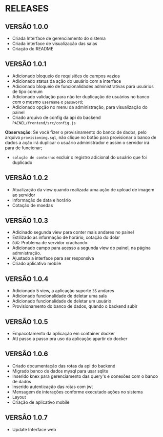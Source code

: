 # RELEASES

## VERSÃO 1.0.0

* Criada Interface de gerenciamento do sistema
* Criada interface de visualização das salas
* Criação do README

## VERSÃO 1.0.1

* Adicionado bloqueio de requisiões de campos vazios
* Adicionado status da ação do usuário com a interface
* Adicionado bloqueio de funcionalidades administrativas para usuários de tipo comum
* Adicionado validação para não ter duplicação de usuários no banco com o mesmo `username` e `password`;
* Adicionado opção no menu da administração, para visualização do painel
* Criado arquivo de config da api do backend `PAINEL/frontend/src/config.js`
 
**Observação**: Se você fizer o provisinamento do banco de dados, pelo arquivo `provisioning.sql`, não clique no botão para provisionar o banco de dados
a ação irá duplicar o usuário administrador e assim o servidor irá para de funcionar;

- `solução de contorno`: excluir o registro adicional do usuário que foi duplicado

## VERSÃO 1.0.2

* Atualização da view quando realizada uma ação de upload de imagem ao servidor
* Informação de data e horário
* Cotação de moedas


## VERSÃO 1.0.3 

* Adicinado segunda view para conter mais andares no painel
* Estilizado as informação de horário, cotação do dolar
* `BUG`: Problema de servidor crachando.
* Adicionado campo para acesso a segunda view  do painel, na página admnistração. 
* Ajustado a interface para ser responsiva
* Criado aplicativo mobile

## VERSÃO 1.0.4

* Adicionado 5 view, a aplicação suporte `35` andares
* Adicionado funcionalidade de deletar uma sala
* Adicionado funcionalidade de deletar um usuário
* Provisionamento do banco de dados, quando o backend subir

## VERSÃO 1.0.5 

* Empacotamento da aplicação em container docker
* Att passo a passo pra uso da aplicação apartir do docker


## VERSÂO 1.0.6

* Criado documentação das rotas da api do backend
* Migrado banco de dados mysql para usar sqlite
* Inserido knex para gerenciamento das query's e conexões com o banco de dados
* Inserido autenticação das rotas com jwt
* Mensagem de interações conforme executado ações no sistema
* Layout
* Criação de aplicativo mobile


## VERSÂO 1.0.7

* Update Interface web

